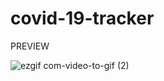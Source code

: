 # covid-19-tracker


PREVIEW

![ezgif com-video-to-gif (2)](https://user-images.githubusercontent.com/53394560/83331388-7e4a5a80-a2af-11ea-840c-59beab1d7631.gif)


